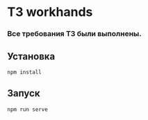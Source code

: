 # ТЗ workhands
### Все требования ТЗ были выполнены.

## Установка
```
npm install
```

## Запуск
```
npm run serve
```

